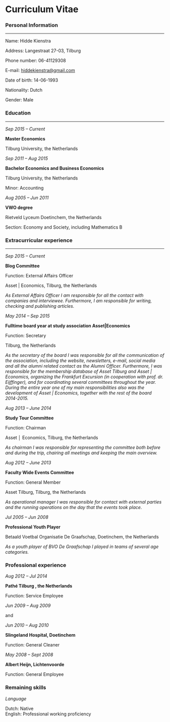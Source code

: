
Curriculum Vitae
=====

### Personal Information

----

Name:			Hidde Kienstra
					
Address:		Langestraat 27-03, Tilburg
 
Phone number:	06-41129308

E-mail:			<hiddekienstra@gmail.com>

Date of birth:	14-06-1993

Nationality:	Dutch

Gender:			Male
		

### Education

----

*Sep 2015 – Current*	
	
**Master Economics**
	
Tilburg University, the Netherlands
			
*Sep 2011 – Aug 2015*	
	
**Bachelor Economics and Business Economics**

Tilburg University, the Netherlands

Minor: Accounting

*Aug 2005 – Jun 2011*	
	
**VWO degree**

Rietveld Lyceum Doetinchem, the Netherlands

Section: Economy and Society, including Mathematics B


### Extracurricular experience

---

*Sep 2015 – Current*	

**Blog Committee**
			
Function: External Affairs Officer

Asset | Economics, Tilburg, the Netherlands

*As External Affairs Officer I am responsible for all the contact with companies and interviewee. Furthermore, I am responsible for writing, checking and publishing articles.* 


*May 2014 – Sep 2015* 

**Fulltime board year at study association Asset|Economics**
	
Function: Secretary			
	
Tilburg, the Netherlands

*As the secretary of the board I was responsible for all the communication of the association, including the website, newsletters, e-mail, social media and all the alumni related contact as the Alumni Officer. Furthermore, I was responsible for the membership database of Asset Tilburg and Asset | Economics, organizing the Frankfurt Excursion (in cooperation with prof. dr. Eijffinger), and for coordinating several committees throughout the year. During the entire year one of my main responsibilities also was the development of Asset | Economics, together with the rest of the board 2014-2015.* 


*Aug 2013 – June 2014*	
	
**Study Tour Committee**
	
Function: Chairman 
	
Asset │ Economics, Tilburg, the Netherlands
	
*As chairman I was responsible for representing the committee both before and during the trip, chairing all meetings and keeping the main overview.*


*Aug 2012 – June 2013*	
		
**Faculty Wide Events Committee**
	
Function: General Member
	
Asset Tilburg, Tilburg, the Netherlands

*As operational manager I was responsible for contact with external parties and the running operations on the day that the events took place.* 


*Jul 2005 – Jun 2008*	
	
**Professional Youth Player** 
	
Betaald Voetbal Organisatie De Graafschap, Doetinchem, the Netherlands

*As a youth player of BVO De Graafschap I played in teams of several age categories.*


### Professional experience

*Aug 2012 – Jul 2014* 	
	
**Pathé Tilburg , the Netherlands**
	
Function: Service Employee


*Jun 2009 – Aug 2009*
	
and
			
*Jun 2010 – Aug 2010*

**Slingeland Hospital, Doetinchem**

Function: General Cleaner


*May 2008 – Sept 2008*	

**Albert Heijn, Lichtenvoorde**

Function: General Employee


### Remaining skills

*Language*	
		
Dutch:		Native	
English:	Professional working proficiency
	
	


